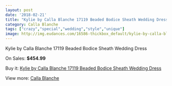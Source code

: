 ```yaml
---
layout: post
date: '2018-02-21'
title: "Kylie by Calla Blanche 17119 Beaded Bodice Sheath Wedding Dress"
category: Calla Blanche
tags: ["crazy","special","wedding","style","unique"]
image: http://img.eudances.com/16586-thickbox_default/kylie-by-calla-blanche-17119-beaded-bodice-sheath-wedding-dress.jpg
---
```

Kylie by Calla Blanche 17119 Beaded Bodice Sheath Wedding Dress

On Sales: **$454.99**
<a href="https://www.eudances.com/en/calla-blanche/4876-kylie-by-calla-blanche-17119-beaded-bodice-sheath-wedding-dress.html"><amp-img layout="responsive" width="600" height="600" src="//img.eudances.com/16586-thickbox_default/kylie-by-calla-blanche-17119-beaded-bodice-sheath-wedding-dress.jpg" alt="Kylie by Calla Blanche 17119 Beaded Bodice Sheath Wedding Dress 0" /></a>
<a href="https://www.eudances.com/en/calla-blanche/4876-kylie-by-calla-blanche-17119-beaded-bodice-sheath-wedding-dress.html"><amp-img layout="responsive" width="600" height="600" src="//img.eudances.com/16588-thickbox_default/kylie-by-calla-blanche-17119-beaded-bodice-sheath-wedding-dress.jpg" alt="Kylie by Calla Blanche 17119 Beaded Bodice Sheath Wedding Dress 1" /></a>
<a href="https://www.eudances.com/en/calla-blanche/4876-kylie-by-calla-blanche-17119-beaded-bodice-sheath-wedding-dress.html"><amp-img layout="responsive" width="600" height="600" src="//img.eudances.com/16587-thickbox_default/kylie-by-calla-blanche-17119-beaded-bodice-sheath-wedding-dress.jpg" alt="Kylie by Calla Blanche 17119 Beaded Bodice Sheath Wedding Dress 2" /></a>

Buy it: [Kylie by Calla Blanche 17119 Beaded Bodice Sheath Wedding Dress](https://www.eudances.com/en/calla-blanche/4876-kylie-by-calla-blanche-17119-beaded-bodice-sheath-wedding-dress.html "Kylie by Calla Blanche 17119 Beaded Bodice Sheath Wedding Dress")

View more: [Calla Blanche](https://www.eudances.com/en/91-calla-blanche "Calla Blanche")